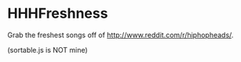 # HHHFreshness
Grab the freshest songs off of http://www.reddit.com/r/hiphopheads/. 

(sortable.js is NOT mine)